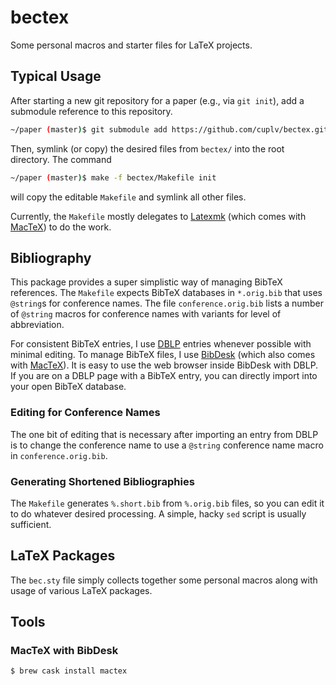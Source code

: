 # bectex

Some personal macros and starter files for LaTeX projects.

## Typical Usage

After starting a new git repository for a paper (e.g., via `git init`), add a submodule reference to this repository.

```bash
~/paper (master)$ git submodule add https://github.com/cuplv/bectex.git
```

Then, symlink (or copy) the desired files from `bectex/` into the root directory. The command

```bash
~/paper (master)$ make -f bectex/Makefile init
```

will copy the editable `Makefile` and symlink all other files.

Currently, the `Makefile` mostly delegates to [Latexmk] (which comes with [MacTeX]) to do the work.

[Latexmk]: https://www.ctan.org/pkg/latexmk
[MacTeX]: https://www.tug.org/mactex/

## Bibliography

This package provides a super simplistic way of managing BibTeX references. The `Makefile` expects BibTeX databases in `*.orig.bib` that uses `@string`s for conference names. The file `conference.orig.bib` lists a number of `@string` macros for conference names with variants for level of abbreviation.

For consistent BibTeX entries, I use [DBLP] entries whenever possible with minimal editing. To manage BibTeX files, I use [BibDesk] (which also comes with [MacTeX]). It is easy to use the web browser inside BibDesk with DBLP. If you are on a DBLP page with a BibTeX entry, you can directly import into your open BibTeX database.

[DBLP]: http://dblp.org/
[BibDesk]: http://bibdesk.sourceforge.net/

### Editing for Conference Names

The one bit of editing that is necessary after importing an entry from DBLP is to change the conference name to use a `@string` conference name macro in `conference.orig.bib`.

### Generating Shortened Bibliographies

The `Makefile` generates `%.short.bib` from `%.orig.bib` files, so you can edit it to do whatever desired processing. A simple, hacky `sed` script is usually sufficient.

## LaTeX Packages

The `bec.sty` file simply collects together some personal macros along with usage of various LaTeX packages.

## Tools

### MacTeX with BibDesk

```bash
$ brew cask install mactex
```
